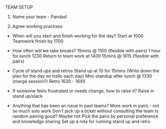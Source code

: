 TEAM SETUP

1. Name your team - Pandas!

2. Agree working practises

- When will you start and finish working for the day?
  Start at 1000
  Teamwork finish by 1700

- How often will we take breaks?
  15mins @ 1100 (flexible with pairs)
  1 hour for lunch 1230
  Return to team work at 1400
  15mins @ 1615 (flexible with pairs)

- Cycle of stand ups and retros
  Stand up at 10 for 15mins (Write down the plan for the day on trello each day)
  Mini-standup after lunch @ 1330 (merge session?)
  Retro 1630 - 1645

- If someone feels frustrated or needs change, how to raise it?
  Raise in stand up/slack

- Anything that has been an issue in past teams?
  More work in pairs - not so much solo work
  Don't pick up a ticket without consulting the team
  Is random pairing good? Maybe not
  Pick the pairs by personal preference and knowledge sharing
  Set up a rota for running stand up and retro
